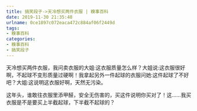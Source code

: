 ```yaml
---
title: 搞笑段子->天冷想买两件衣服 | 糗事百科
date: 2019-11-30 21:35:48
urlname: 0ce1897c072eaca472c884af06f2449d
tags: 
- 糗事百科
categories:
- 糗事百科
- 搞笑段子
---
```

天冷想买两件衣服，我问卖衣服的大姐:这衣服质量怎么样？大姐说:这衣服很好啊，不起球不变形质量过硬啊！我拿起另外一件起球的衣服问她:这件起球了不好吧？大姐:这说明这衣服好啊，天然无污染。

这年头，谁敢往衣服里添甲醛，安全无伤害的，买这件说明你买对了！这……我买衣服是不是要买上半截起球，下半截不起球的？


